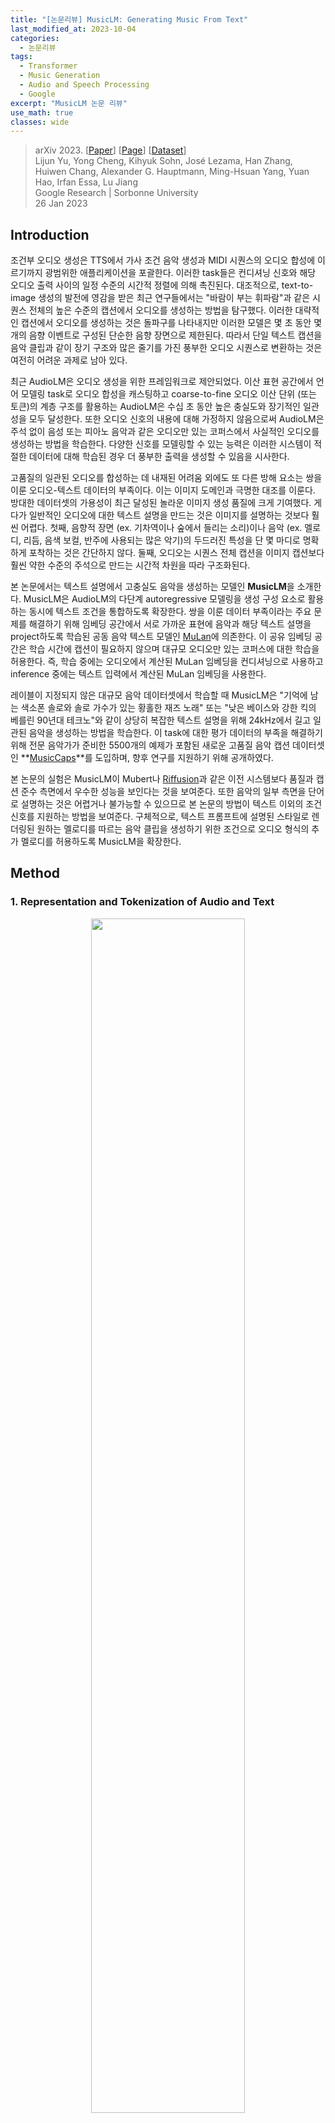 ```yaml
---
title: "[논문리뷰] MusicLM: Generating Music From Text"
last_modified_at: 2023-10-04
categories:
  - 논문리뷰
tags:
  - Transformer
  - Music Generation
  - Audio and Speech Processing
  - Google
excerpt: "MusicLM 논문 리뷰"
use_math: true
classes: wide
---
```


> arXiv 2023. [[Paper](https://arxiv.org/abs/2301.11325)] [[Page](https://google-research.github.io/seanet/musiclm/examples/)] [[Dataset](https://www.kaggle.com/datasets/googleai/musiccaps)]  
> Lijun Yu, Yong Cheng, Kihyuk Sohn, José Lezama, Han Zhang, Huiwen Chang, Alexander G. Hauptmann, Ming-Hsuan Yang, Yuan Hao, Irfan Essa, Lu Jiang  
> Google Research | Sorbonne University  
> 26 Jan 2023  

## Introduction
조건부 오디오 생성은 TTS에서 가사 조건 음악 생성과 MIDI 시퀀스의 오디오 합성에 이르기까지 광범위한 애플리케이션을 포괄한다. 이러한 task들은 컨디셔닝 신호와 해당 오디오 출력 사이의 일정 수준의 시간적 정렬에 의해 촉진된다. 대조적으로, text-to-image 생성의 발전에 영감을 받은 최근 연구들에서는 "바람이 부는 휘파람"과 같은 시퀀스 전체의 높은 수준의 캡션에서 오디오를 생성하는 방법을 탐구했다. 이러한 대략적인 캡션에서 오디오를 생성하는 것은 돌파구를 나타내지만 이러한 모델은 몇 초 동안 몇 개의 음향 이벤트로 구성된 단순한 음향 장면으로 제한된다. 따라서 단일 텍스트 캡션을 음악 클립과 같이 장기 구조와 많은 줄기를 가진 풍부한 오디오 시퀀스로 변환하는 것은 여전히 어려운 과제로 남아 있다.

최근 AudioLM은 오디오 생성을 위한 프레임워크로 제안되었다. 이산 표현 공간에서 언어 모델링 task로 오디오 합성을 캐스팅하고 coarse-to-fine 오디오 이산 단위 (또는 토큰)의 계층 구조를 활용하는 AudioLM은 수십 초 동안 높은 충실도와 장기적인 일관성을 모두 달성한다. 또한 오디오 신호의 내용에 대해 가정하지 않음으로써 AudioLM은 주석 없이 음성 또는 피아노 음악과 같은 오디오만 있는 코퍼스에서 사실적인 오디오를 생성하는 방법을 학습한다. 다양한 신호를 모델링할 수 있는 능력은 이러한 시스템이 적절한 데이터에 대해 학습된 경우 더 풍부한 출력을 생성할 수 있음을 시사한다.

고품질의 일관된 오디오를 합성하는 데 내재된 어려움 외에도 또 다른 방해 요소는 쌍을 이룬 오디오-텍스트 데이터의 부족이다. 이는 이미지 도메인과 극명한 대조를 이룬다. 방대한 데이터셋의 가용성이 최근 달성된 놀라운 이미지 생성 품질에 크게 기여했다. 게다가 일반적인 오디오에 대한 텍스트 설명을 만드는 것은 이미지를 설명하는 것보다 훨씬 어렵다. 첫째, 음향적 장면 (ex. 기차역이나 숲에서 들리는 소리)이나 음악 (ex. 멜로디, 리듬, 음색 보컬, 반주에 사용되는 많은 악기)의 두드러진 특성을 단 몇 마디로 명확하게 포착하는 것은 간단하지 않다. 둘째, 오디오는 시퀀스 전체 캡션을 이미지 캡션보다 훨씬 약한 수준의 주석으로 만드는 시간적 차원을 따라 구조화된다.

본 논문에서는 텍스트 설명에서 고충실도 음악을 생성하는 모델인 **MusicLM**을 소개한다. MusicLM은 AudioLM의 다단계 autoregressive 모델링을 생성 구성 요소로 활용하는 동시에 텍스트 조건을 통합하도록 확장한다. 쌍을 이룬 데이터 부족이라는 주요 문제를 해결하기 위해 임베딩 공간에서 서로 가까운 표현에 음악과 해당 텍스트 설명을 project하도록 학습된 공동 음악 텍스트 모델인 [MuLan](https://arxiv.org/abs/2208.12415)에 의존한다. 이 공유 임베딩 공간은 학습 시간에 캡션이 필요하지 않으며 대규모 오디오만 있는 코퍼스에 대한 학습을 허용한다. 즉, 학습 중에는 오디오에서 계산된 MuLan 임베딩을 컨디셔닝으로 사용하고 inference 중에는 텍스트 입력에서 계산된 MuLan 임베딩을 사용한다.

레이블이 지정되지 않은 대규모 음악 데이터셋에서 학습할 때 MusicLM은 "기억에 남는 색소폰 솔로와 솔로 가수가 있는 황홀한 재즈 노래" 또는 "낮은 베이스와 강한 킥의 베를린 90년대 테크노"와 같이 상당히 복잡한 텍스트 설명을 위해 24kHz에서 길고 일관된 음악을 생성하는 방법을 학습한다. 이 task에 대한 평가 데이터의 부족을 해결하기 위해 전문 음악가가 준비한 5500개의 예제가 포함된 새로운 고품질 음악 캡션 데이터셋인 **[MusicCaps](https://www.kaggle.com/datasets/googleai/musiccaps)**를 도입하며, 향후 연구를 지원하기 위해 공개하였다.

본 논문의 실험은 MusicLM이 Mubert나 [Riffusion](https://www.riffusion.com/about)과 같은 이전 시스템보다 품질과 캡션 준수 측면에서 우수한 성능을 보인다는 것을 보여준다. 또한 음악의 일부 측면을 단어로 설명하는 것은 어렵거나 불가능할 수 있으므로 본 논문의 방법이 텍스트 이외의 조건 신호를 지원하는 방법을 보여준다. 구체적으로, 텍스트 프롬프트에 설명된 스타일로 렌더링된 원하는 멜로디를 따르는 음악 클립을 생성하기 위한 조건으로 오디오 형식의 추가 멜로디를 허용하도록 MusicLM을 확장한다.

## Method
### 1. Representation and Tokenization of Audio and Text
<center><img src='{{"/assets/img/musiclm/musiclm-fig1.webp" | relative_url}}' width="70%"></center>
<br>
조건부 autoregressive 음악 생성에 사용할 오디오 표현을 추출하기 위해 세 가지 모델을 사용한다 (위 그림 참조). 특히 AudioLM의 접근 방식을 따라 [SoundStream](https://kimjy99.github.io/논문리뷰/soundstream)의 self-supervised 오디오 표현을 acoustic token으로 사용하여 활성화한다. 고충실도 합성과 [w2v-BERT](https://arxiv.org/abs/2108.06209)를 semantic token으로 사용하여 장기간 일관된 생성을 촉진한다. 컨디셔닝을 표현하기 위해 학습 중에는 MuLan 음악 임베딩에 의존하고 inference 시에는 MuLan 텍스트 임베딩에 의존한다. 이 세 가지 모델은 모두 독립적으로 사전 학습된 다음 고정되어 시퀀스 간 모델링을 위한 이산 오디오 및 텍스트 표현을 제공한다. 

#### SoundStream
24kHz 모노 오디오용 [SoundStream](https://kimjy99.github.io/논문리뷰/soundstream) 모델을 480의 striding factor로 사용하여 50Hz 임베딩을 생성한다. 이러한 임베딩의 quantization은 각 vocabulary 크기가 1024인 12개의 quantizer가 있는 RVQ에 의해 학습된다. 그 결과 비트레이트는 6kbps이며 여기서 오디오의 1초는 600개의 토큰으로 표현된다. 이를 acoustic token $A$라고 한다.

#### w2v-BERT
AudioLM과 유사하게 파라미터가 6억 개인 [w2v-BERT](https://arxiv.org/abs/2108.06209) 모델의 masked-language-modeling (MLM) 모듈의 중간 레이어를 사용한다. 모델을 사전 학습하고 고정한 후 7번째 레이어에서 임베딩을 추출하고 임베딩에 대해 학습된 k-mean의 중심을 사용하여 quantize한다. 1024개의 클러스터와 25Hz의 샘플링 속도를 사용하여 매초당 25개의 오디오의 semantic token $S$를 생성한다.

#### MuLan
MusicLM을 학습하기 위해 MuLan의 오디오 임베딩 네트워크에서 타겟 오디오 시퀀스의 표현을 추출한다. 이 표현은 연속적이며 Transformer 기반 autoregressive 모델에서 컨디셔닝 신호로 직접 사용될 수 있다. 그러나 오디오와 컨디셔닝 신호가 이산 토큰을 기반으로 균질한 표현을 갖는 방식으로 MuLan 임베딩을 quantize하도록 선택하여 컨디셔닝 신호를 autoregressive 모델링하는 향후 연구를 돕는다.

MuLan은 10초 오디오 입력에서 작동하고 더 긴 오디오 시퀀스를 처리해야 하므로 1초 stride로 10초 window에서 오디오 임베딩을 계산하고 결과 임베딩의 평균을 낸다. 그런 다음 각각 vocabulary 크기가 1024인 12개의 vector quantizer로 RVQ를 적용하여 결과 임베딩을 discretize한다. 이 프로세스는 오디오 시퀀스에 대해 12개의 MuLan 오디오 토큰 $M_A$를 생성한다. Inference하는 동안 텍스트 프롬프트에서 추출한 MuLan 텍스트 임베딩을 컨디셔닝으로 사용하고 오디오 임베딩에 사용된 것과 동일한 RVQ로 quantize하여 12개의 토큰 $M_T$를 얻는다.

학습 중 $M_A$에 대한 컨디셔닝에는 두 가지 주요 이점이 있다. 

1. 텍스트 캡션의 필요성에 제한을 받지 않기 때문에 학습 데이터를 쉽게 확장할 수 있다. 
2. Contrastive loss을 사용하여 학습된 MuLan과 같은 모델을 활용하여 잡음이 많은 텍스트 설명에 대한 견고성을 높인다.

#### Hierarchical Modeling of Audio Representations
<center><img src='{{"/assets/img/musiclm/musiclm-fig2.webp" | relative_url}}' width="90%"></center>
<br>
위에 제시된 이산 오디오 표현을 AudioLM과 결합하여 텍스트 조건부 음악 생성을 달성한다. 이를 위해 각 단계가 별도의 디코더만 있는 Transformer에 의해 autoregressive하게 모델링되는 계층적 sequence-to-sequence 모델링 task를 제안한다. 제안된 접근 방식은 위 그림에 설명되어 있다.

첫 번째 단계는 분포 $p(S_t \vert S_{< t}, M_A)$를 모델링하여 MuLan 오디오 토큰에서 semantic token $S$로의 매핑을 학습하는 semantic 모델링 단계이다. 여기서 $t$는 timestep에 해당하는 시퀀스의 위치이다. 두 번째 단계는 acoustic 모델링 단계로 acoustic token $A_q$는 MuLan 오디오 토큰과 semantic token 모두로 컨디셔닝 되어 예측되며 분포 $p(A_t \vert A_{< t}, S, M_A)$를 모델링한다.

특히, AudioLM은 긴 토큰 시퀀스를 피하기 위해 acoustic 모델링 단계를 대략적인 모델링 단계와 세밀한 모델링 단계로 추가로 분할한다. MusicLM은 동일한 접근 방식을 사용한다. 여기서 대략적인 모델링 단계는 SoundStream RVQ 출력의 처음 4개 레벨을 모델링하고 세밀한 모델링 단계는 나머지 8개 레벨을 모델링한다.

## Results
- 데이터셋
  - Free Music Archive (FMA): SoundStream과 w2v-BERT 학습에 사용
- 모델
  - semantic 단계: 디코더만 있는 Transformer
  - acoustic 단계: AudioLM
  - 두 모델 모두 동일한 아키텍처
    - 레이어 수: 24
    - attention head 수: 16
    - 임베딩 차원: 1024
    - feed-forward layer 차원: 4096
    - dropout: 0.1
    - [relative positional embedding](https://arxiv.org/abs/1910.10683) 사용
    - 파라미터 수: 4.3억
- Inference
  - temperature
    - semantic 단계: 1.0
    - 대략적인 acoustic 단계: 0.95
    - 세밀한 acoustic 단계: 0.4
- Metrics
  - Frechet Audio Distance (FAD)
  - KL Divergence (KLD)
  - MuLan Cycle Consistency (MCC)

#### MusicCaps
저자들은 MusicLM을 평가하기 위해 고품질 음악 캡션 데이터셋인 [MusicCaps](https://www.kaggle.com/datasets/googleai/musiccaps)를 공개하였다. 이 데이터셋에는 [AudioSet](https://static.googleusercontent.com/media/research.google.com/ko//pubs/archive/45857.pdf)의 5500개의 음악 클립이 포함되어 있으며 각 클립은 10명의 전문 음악가가 작성한 해당 영어 텍스트 설명과 쌍을 이룬다. MusicCaps는 각 10초 길이의 음악 클립에 대해 다음을 제공한다. 

1. 음악을 설명하는 평균 4개의 문장으로 구성된 자유 텍스트 캡션
2. 장르, 분위기, 템포, 가수 음성, 악기, 불협화음, 리듬 등을 설명하는 음악 aspect의 목록

평균적으로 데이터셋에는 클립당 11개의 aspect가 포함된다. 

#### Baseline과의 비교
다음은 MusicCaps 데이터셋의 캡션을 사용하여 생성된 샘플을 평가한 표이다. 

<center><img src='{{"/assets/img/musiclm/musiclm-table1.webp" | relative_url}}' width="55%"></center>

#### Semantic token의 중요성
Acoustic 모델링에서 semantic 모델링을 분리하는 유용성을 이해하기 위해 $p(A_t \vert A_{< t}, M_A)$를 모델링하여 MuLan 토큰에서 대략적인 acoustic token을 직접 예측하는 Transformer 모델을 학습한다. FAD는 비슷하지만 KLD와 MCC는 semantic 모델링 단계를 제거할 때 악화된다. 특히 KLD는 1.01에서 1.05로 증가하고 MCC는 0.51에서 0.49로 감소하여 semantic token이 텍스트 설명 준수를 용이하게 함을 나타낸다. 또한 장기 구조의 열화가 관찰된다.

#### 오디오 토큰으로 표현되는 정보
저자들은 semantic token과 acoustic token에 의해 캡처된 정보를 연구하기 위해 추가 실험을 수행하였다. 첫 번째 연구에서는 MuLan 텍스트 토큰과 semantic token을 수정하여 acoustic 모델링 단계를 여러 번 실행하여 여러 샘플을 생성하였다. 이 경우 생성된 음악을 들어보면 샘플이 다양하지만 동일한 장르, 리듬 속성 (ex. 드럼), 메인 멜로디의 일부를 공유하는 경향이 있음을 관찰할 수 있다. 그것들은 특정 acoustic 속성 (ex. 리버브 레벨, 왜곡) 측면에서 다르며 경우에 따라 유사한 피치 범위를 가진 다른 악기가 다른 예에서 합성될 수 있다. 

두 번째 연구에서는 MuLan 텍스트 토큰만 수정하고 semantic token과 acoustic token을 모두 생성한다. 이 경우 멜로디와 리듬 속성 측면에서 훨씬 더 높은 수준의 다양성을 관찰할 수 있으며 여전히 텍스트 설명과 일관성이 있다. 첨부된 자료에서 이 연구의 샘플을 제공한다.

#### Memorization 분석
다음은 semantic token 프롬프트의 길이가 0초에서 10초 사이로 변할 때 정확한 일치 결과와 대략적인 일치 (\tau = 0.85) 결과를 나타낸 그래프이다. 

<center><img src='{{"/assets/img/musiclm/musiclm-fig3.webp" | relative_url}}' width="55%"></center>
<br>
정확히 일치하는 비율은 10초 프롬프트를 사용하여 5초의 연속을 생성하는 경우에도 항상 매우 작게 (< 0.2%) 남아 있다. MuLan 토큰만 입력으로 사용하고 (프롬프트 길이 $T = 0$) 프롬프트 길이가 증가함에 따라 일치하는 예제의 비율이 증가하는 경우에도 이 방법론으로 더 많은 수의 일치 항목이 감지되는 것을 볼 수 있다. 일치 점수가 가장 낮은 항목이 낮은 수준의 토큰 다양성을 특징으로 하는 시퀀스에 해당한다. 즉, 125개의 semantic token 샘플의 평균 엔트로피는 4.6비트인 반면, 일치 점수가 0.5 미만인 대략적인 일치로 감지된 시퀀스를 고려할 때 1.0비트로 떨어진다. 두 번째 단계에서 수행되는 acoustic 모델링은 semantic token이 정확히 일치하는 경우에도 생성된 샘플에 더 많은 다양성을 도입한다. 